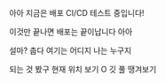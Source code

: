 아아 지금은
배포 CI/CD 테스트 중입니다!

이것만 끝나면 배포는 끝이납니다
아아

설마?
춥다 여기는 어디지 나는 누구지

되는 것 봤구
현재 위치 보기 O
깃 풀 땡겨보기

